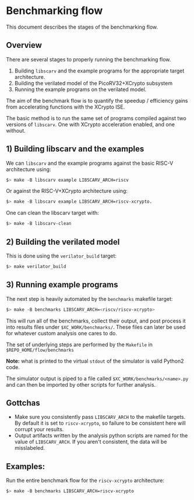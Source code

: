 
# Benchmarking flow

This document describes the stages of the benchmarking flow.

## Overview

There are several stages to properly running the benchmarking flow.

1. Building `libscarv` and the example programs for the appropriate target
   architecture.
2. Building the verilated model of the PicoRV32+XCrypto subsystem
3. Running the example programs on the verilated model.

The aim of the benchmark flow is to quantify the speedup / efficiency
gains from accelerating functions with the XCrypto ISE.

The basic method is to run the same set of programs compiled against two
versions of `libscarv`. One with XCrypto acceleration enabled, and one
without.

## 1) Building libscarv and the examples

We can `libscarv`  and the example programs against the basic RISC-V
architecture using:

```sh
$> make -B libscarv example LIBSCARV_ARCH=riscv
```

Or against the RISC-V+XCrypto architecture using:

```sh
$> make -B libscarv example LIBSCARV_ARCH=riscv-xcrypto.
```

One can clean the libscarv target with:

```sh
$> make -B libscarv-clean
```


## 2) Building the verilated model

This is done using the `verilator_build` target:

```sh
$> make verilator_build
```

## 3) Running example programs

The next step is heavily automated by the `benchmarks` makefile target:

```sh
$> make -B benchmarks LIBSCARV_ARCH=<riscv/riscv-xcrypto>
```

This will run all of the benchmarks, collect their output, and post process
it into results files under `$XC_WORK/benchmarks/`. These files can
later be used for whatever custom analysis one cares to do.

The set of underlying steps are performed by the `Makefile` in
`$REPO_HOME/flow/benchmarks`

**Note:** what is printed to the virtual `stdout` of the simulator
is valid Python2 code.

The simulator output is piped to a file called
`$XC_WORK/benchmarks/<name>.py` and can then be
imported by other scripts for further analysis.

## Gottchas

- Make sure you consistently pass `LIBSCARV_ARCH` to the makefile targets.
  By default it is set to `riscv-xcrypto`, so failure to be consistent
  here will corrupt your results.
- Output artifacts written by the analysis python scripts are named for the
  value of `LIBSCARV_ARCH`. If you aren't consistent, the data will be
  misslabeled.

## Examples:

Run the entire benchmark flow for the `riscv-xcrypto` architecture:

```sh
$> make -B benchmarks LIBSCARV_ARCH=riscv-xcrypto
```

